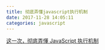 ```yaml
---
title: 彻底弄懂javascript执行机制
date: 2017-11-28 14:05:11
categories: javascript
---
```



[这一次，彻底弄懂 JavaScript 执行机制](https://juejin.im/post/59e85eebf265da430d571f89)